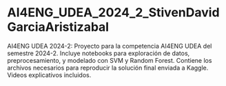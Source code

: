 # AI4ENG_UDEA_2024_2_StivenDavidGarciaAristizabal
AI4ENG UDEA 2024-2: Proyecto para la competencia AI4ENG UDEA del semestre 2024-2. Incluye notebooks para exploración de datos, preprocesamiento, y modelado con SVM y Random Forest. Contiene los archivos necesarios para reproducir la solución final enviada a Kaggle. Videos explicativos incluidos.
